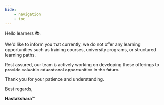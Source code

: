 ```yaml
---
hide:
    - navigation
    - toc
---
```


Hello learners 📚,

We'd like to inform you that currently, we do not offer any learning opportunities such as training courses, university programs, or structured learning paths.

Rest assured, our team is actively working on developing these offerings to provide valuable educational opportunities in the future.

Thank you for your patience and understanding.

Best regards,

**Hastakshara™**
